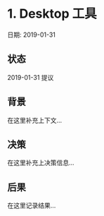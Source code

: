 # 1. Desktop 工具

日期: 2019-01-31

## 状态

2019-01-31 提议

## 背景

在这里补充上下文...

## 决策

在这里补充上决策信息...

## 后果

在这里记录结果...
